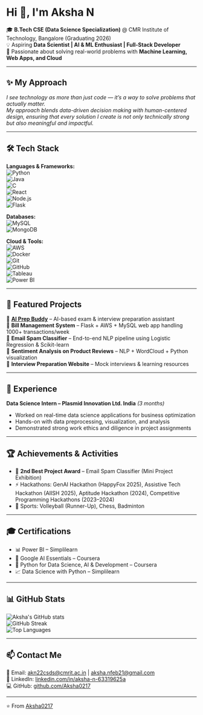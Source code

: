 # Hi 👋, I'm Aksha N  

🎓 **B.Tech CSE (Data Science Specialization)** @ CMR Institute of Technology, Bangalore (Graduating 2026)  
💡 Aspiring **Data Scientist | AI & ML Enthusiast | Full-Stack Developer**  
🚀 Passionate about solving real-world problems with **Machine Learning, Web Apps, and Cloud**  

---

## ✨ My Approach  
_I see technology as more than just code — it’s a way to solve problems that actually matter.  
My approach blends data-driven decision making with human-centered design, ensuring that every solution I create is not only technically strong but also meaningful and impactful._  

---

## 🛠 Tech Stack  

**Languages & Frameworks:**  
![Python](https://img.shields.io/badge/Python-3776AB?style=for-the-badge&logo=python&logoColor=white)  
![Java](https://img.shields.io/badge/Java-ED8B00?style=for-the-badge&logo=java&logoColor=white)  
![C](https://img.shields.io/badge/C-00599C?style=for-the-badge&logo=c&logoColor=white)  
![React](https://img.shields.io/badge/React-20232A?style=for-the-badge&logo=react&logoColor=61DAFB)  
![Node.js](https://img.shields.io/badge/Node.js-43853D?style=for-the-badge&logo=node-dot-js&logoColor=white)  
![Flask](https://img.shields.io/badge/Flask-000000?style=for-the-badge&logo=flask&logoColor=white)  

**Databases:**  
![MySQL](https://img.shields.io/badge/MySQL-005C84?style=for-the-badge&logo=mysql&logoColor=white)  
![MongoDB](https://img.shields.io/badge/MongoDB-4EA94B?style=for-the-badge&logo=mongodb&logoColor=white)  

**Cloud & Tools:**  
![AWS](https://img.shields.io/badge/AWS-232F3E?style=for-the-badge&logo=amazon-aws&logoColor=white)  
![Docker](https://img.shields.io/badge/Docker-2496ED?style=for-the-badge&logo=docker&logoColor=white)  
![Git](https://img.shields.io/badge/Git-F05032?style=for-the-badge&logo=git&logoColor=white)  
![GitHub](https://img.shields.io/badge/GitHub-100000?style=for-the-badge&logo=github&logoColor=white)  
![Tableau](https://img.shields.io/badge/Tableau-E97627?style=for-the-badge&logo=tableau&logoColor=white)  
![Power BI](https://img.shields.io/badge/Power%20BI-F2C811?style=for-the-badge&logo=power-bi&logoColor=black)  

---

## 🚀 Featured Projects  

🔹 [**AI Prep Buddy**](https://ai-prep-buddy-an.netlify.app/) – AI-based exam & interview preparation assistant  
🔹 **Bill Management System** – Flask + AWS + MySQL web app handling 1000+ transactions/week  
🔹 **Email Spam Classifier** – End-to-end NLP pipeline using Logistic Regression & Scikit-learn  
🔹 **Sentiment Analysis on Product Reviews** – NLP + WordCloud + Python visualization  
🔹 **Interview Preparation Website** – Mock interviews & learning resources  

---

## 💼 Experience  

**Data Science Intern – Plasmid Innovation Ltd. India** _(3 months)_  
- Worked on real-time data science applications for business optimization  
- Hands-on with data preprocessing, visualization, and analysis  
- Demonstrated strong work ethics and diligence in project assignments  

---

## 🏆 Achievements & Activities  

- 🥈 **2nd Best Project Award** – Email Spam Classifier (Mini Project Exhibition)  
- ⚡ Hackathons: GenAI Hackathon (HappyFox 2025), Assistive Tech Hackathon (AIISH 2025), Aptitude Hackathon (2024), Competitive Programming Hackathons (2023–2024)  
- 🏐 Sports: Volleyball (Runner-Up), Chess, Badminton  

---

## 🎓 Certifications  

- 📊 Power BI – Simplilearn  
- 🤖 Google AI Essentials – Coursera  
- 🐍 Python for Data Science, AI & Development – Coursera  
- 📈 Data Science with Python – Simplilearn  

---

## 📊 GitHub Stats  

![Aksha's GitHub stats](https://github-readme-stats.vercel.app/api?username=Aksha0217&show_icons=true&theme=tokyonight)  
![GitHub Streak](https://streak-stats.demolab.com?user=Aksha0217&theme=tokyonight)  
![Top Languages](https://github-readme-stats.vercel.app/api/top-langs/?username=Aksha0217&layout=compact&theme=tokyonight)  

---

## 📫 Contact Me  

📧 Email: [akn22csds@cmrit.ac.in](mailto:akn22csds@cmrit.ac.in) | [aksha.nfeb21@gmail.com](mailto:aksha.nfeb21@gmail.com)  
🔗 LinkedIn: [linkedin.com/in/aksha-n-63319625a](https://www.linkedin.com/in/aksha-n-63319625a/)  
💻 GitHub: [github.com/Aksha0217](https://github.com/Aksha0217)  

---

⭐️ From [Aksha0217](https://github.com/Aksha0217)
